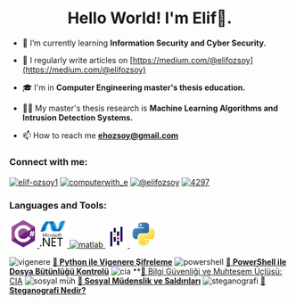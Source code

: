 <h1 align="center">Hello World! I'm Elif👋.</h1>

- 🌱 I’m currently learning **Information Security and Cyber Security.**

- 📝 I regularly write articles on [https://medium.com/@elifozsoy](https://medium.com/@elifozsoy)

- 🎓 I'm in **Computer Engineering master's thesis education.**

- 👨‍💻 My master's thesis research is **Machine Learning Algorithms and Intrusion Detection Systems.**

- 📫 How to reach me **ehozsoy@gmail.com**



<h3 align="left">Connect with me:</h3>
<p align="left">
<a href="https://linkedin.com/in/elif-ozsoy1" target="blank"><img align="center" src="https://raw.githubusercontent.com/rahuldkjain/github-profile-readme-generator/master/src/images/icons/Social/linked-in-alt.svg" alt="elif-ozsoy1" height="30" width="40" /></a>
<a href="https://instagram.com/computerwith_e" target="blank"><img align="center" src="https://raw.githubusercontent.com/rahuldkjain/github-profile-readme-generator/master/src/images/icons/Social/instagram.svg" alt="computerwith_e" height="30" width="40" /></a>
<a href="https://medium.com/@elifozsoy" target="blank"><img align="center" src="https://raw.githubusercontent.com/rahuldkjain/github-profile-readme-generator/master/src/images/icons/Social/medium.svg" alt="@elifozsoy" height="30" width="40" /></a>
<a href="https://discord.gg/4297" target="blank"><img align="center" src="https://raw.githubusercontent.com/rahuldkjain/github-profile-readme-generator/master/src/images/icons/Social/discord.svg" alt="4297" height="30" width="40" /></a>
</p>

<h3 align="left">Languages and Tools:</h3>
<p align="left"> <a href="https://www.w3schools.com/cs/" target="_blank" rel="noreferrer"> <img src="https://raw.githubusercontent.com/devicons/devicon/master/icons/csharp/csharp-original.svg" alt="csharp" width="50" height="50"/> </a> <a href="https://dotnet.microsoft.com/" target="_blank" rel="noreferrer"> <img src="https://raw.githubusercontent.com/devicons/devicon/master/icons/dot-net/dot-net-original-wordmark.svg" alt="dotnet" width="50" height="50"/> </a> <a href="https://www.mathworks.com/" target="_blank" rel="noreferrer"> <img src="https://upload.wikimedia.org/wikipedia/commons/2/21/Matlab_Logo.png" alt="matlab" width="50" height="50"/> </a> <a href="https://pandas.pydata.org/" target="_blank" rel="noreferrer"> <img src="https://raw.githubusercontent.com/devicons/devicon/2ae2a900d2f041da66e950e4d48052658d850630/icons/pandas/pandas-original.svg" alt="pandas" width="40" height="40"/> </a> <a href="https://www.python.org" target="_blank" rel="noreferrer"> <img src="https://raw.githubusercontent.com/devicons/devicon/master/icons/python/python-original.svg" alt="python" width="50" height="50"/> </a> </p>

![vigenere](https://miro.medium.com/v2/resize:fill:224:224/1*H7U1RWg5RxLKBDRUwuXLMA.png) **[🤖 Python ile Vigenere Şifreleme](https://medium.com/@elifozsoy/pyhton-ile-vigenere-%C5%9Fifreleme-a0fea2f6141b)**
![powershell](https://miro.medium.com/v2/resize:fill:126:126/1*VovDr8H7Hk9rhm6ogjTtRQ.png) **[🤖 PowerShell ile Dosya Bütünlüğü Kontrolü](https://medium.com/@elifozsoy/powershell-ile-dosya-b%C3%BCt%C3%BCnl%C3%BC%C4%9F%C3%BC-kontrol%C3%BC-cf5dd0516367)**
![cia](https://miro.medium.com/v2/resize:fill:126:126/1*TopWbb40DWxa_g6jFphliQ.jpeg) **[🤖 Bilgi Güvenliği ve Muhteşem Üçlüsü: CIA](https://medium.com/@elifozsoy/bilgi-g%C3%BCvenli%C4%9Fi-ve-muhte%C5%9Fem-%C3%BC%C3%A7l%C3%BCs%C3%BC-cia-b043a5c9c02e)
![sosyal müh](https://miro.medium.com/v2/resize:fill:126:126/1*WTN6JvQBI8wwk6rbByEvAg.png) **[🤖 Sosyal Müdenslik ve Saldırıları](https://medium.com/@elifozsoy/sosyal-m%C3%BChendislik-ve-sald%C4%B1r%C4%B1lar%C4%B1-946ed3284adc)**
![steganografi](https://miro.medium.com/v2/resize:fill:126:126/1*baF3ku5I1TjEBF5Alg62Uw.png) **[🤖 Steganografi Nedir?](https://medium.com/@elifozsoy/steganografi-nedir-10021593f0b3)**
